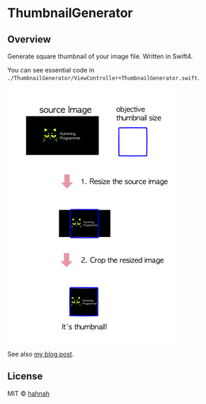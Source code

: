 # ThumbnailGenerator

## Overview

Generate square thumbnail of your image file. Written in Swift4.

You can see essential code in  `./ThumbnailGenerator/ViewController+ThumbnailGenerator.swift`.

![flow](flow.png)

See also [my blog post](https://superhahnah.com/swift-thumbnail-generator/).

## License

MIT © [hahnah](https://superhahnah.com)
